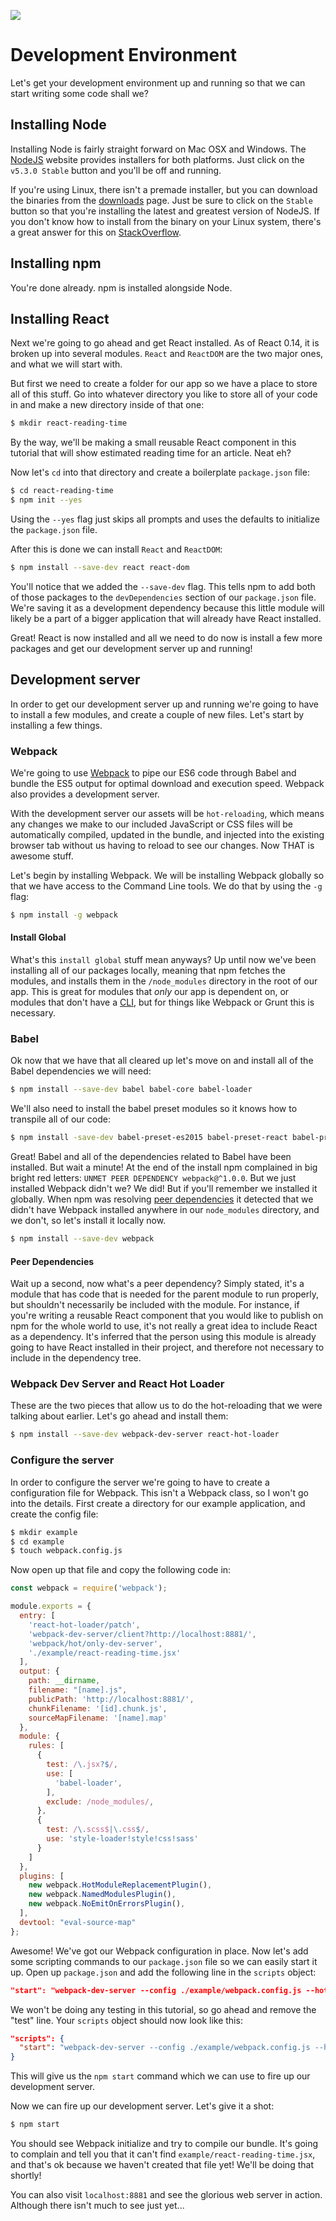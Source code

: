![](React_the_ES6_Way_handouts/headings/1.4.png)

# Development Environment

Let's get your development environment up and running so that we can start writing some code shall we?

## Installing Node

Installing Node is fairly straight forward on Mac OSX and Windows. The [NodeJS](https://nodejs.org/) website provides installers for both platforms. Just click on the `v5.3.0 Stable` button and you'll be off and running.

If you're using Linux, there isn't a premade installer, but you can download the binaries from the [downloads](https://nodejs.org/en/download/) page. Just be sure to click on the `Stable` button so that you're installing the latest and greatest version of NodeJS. If you don't know how to install from the binary on your Linux system, there's a great answer for this on
[StackOverflow](http://stackoverflow.com/questions/20028996/how-to-install-node-binary-distribution-files-on-linux).

## Installing npm

You're done already. npm is installed alongside Node.

## Installing React

Next we're going to go ahead and get React installed. As of React 0.14, it is broken up into several modules. `React` and `ReactDOM` are the two major ones, and what we will start with.

But first we need to create a folder for our app so we have a place to store all of this stuff. Go into whatever directory you like to store all of your code in and make a new directory inside of that one:

```bash
$ mkdir react-reading-time
```

By the way, we'll be making a small reusable React component in this tutorial that will show estimated reading time for an article. Neat eh?

Now let's `cd` into that directory and create a boilerplate `package.json` file:

```bash
$ cd react-reading-time
$ npm init --yes
```

Using the `--yes` flag just skips all prompts and uses the defaults to initialize the `package.json` file.

After this is done we can install `React` and `ReactDOM`:

```bash
$ npm install --save-dev react react-dom
```

You'll notice that we added the `--save-dev` flag. This tells npm to add both of those packages to the `devDependencies` section of our `package.json` file. We're saving it as a development dependency because this little module will likely be a part of a bigger application that will already have React installed.

Great! React is now installed and all we need to do now is install a few more packages and get our development server up and running!

## Development server

In order to get our development server up and running we're going to have to install a few modules, and create a couple of new files. Let's start by installing a few things.

### Webpack

We're going to use [Webpack](https://webpack.github.io/) to pipe our ES6 code through Babel and bundle the ES5 output for optimal download and execution speed. Webpack also provides a development server.

With the development server our assets will be `hot-reloading`, which means any changes we make to our included JavaScript or CSS files will be automatically compiled, updated in the bundle, and injected into the existing browser tab without us having to reload to see our changes. Now THAT is awesome stuff.

Let's begin by installing Webpack. We will be installing Webpack globally so that we have access to the Command Line tools. We do that by using the `-g` flag:

```bash
$ npm install -g webpack
```

#### Install Global

What's this `install global` stuff mean anyways? Up until now we've been installing all of our packages locally, meaning that npm fetches the modules, and installs them in the `/node_modules` directory in the root of our app. This is great for modules that *only* our app is dependent on, or modules that don't have a [CLI](https://en.wikipedia.org/wiki/Command-line_interface), but for things like Webpack or Grunt this is necessary.

### Babel

Ok now that we have that all cleared up let's move on and install all of the Babel dependencies we will need:

```bash
$ npm install --save-dev babel babel-core babel-loader
```

We'll also need to install the babel preset modules so it knows how to transpile all of our code:

```bash
$ npm install -save-dev babel-preset-es2015 babel-preset-react babel-preset-stage-0
```

Great! Babel and all of the dependencies related to Babel have been installed. But wait a minute! At the end of the install npm complained in big bright red letters: `UNMET PEER DEPENDENCY webpack@^1.0.0`. But we just installed Webpack didn't we? We did! But if you'll remember we installed it globally. When npm was resolving [peer dependencies](https://docs.npmjs.com/files/package.json#peerdependencies) it detected that we didn't have Webpack installed anywhere in our `node_modules` directory, and we don't, so let's install it locally now.

```bash
$ npm install --save-dev webpack
```

#### Peer Dependencies

Wait up a second, now what's a peer dependency? Simply stated, it's a module that has code that is needed for the parent module to run properly, but shouldn't necessarily be included with the module. For instance, if you're writing a reusable React component that you would like to publish on npm for the whole world to use, it's not really a great idea to include React as a dependency. It's inferred that the person using this module is already going to have React installed in their project, and therefore not necessary to include in the dependency tree.

### Webpack Dev Server and React Hot Loader

These are the two pieces that allow us to do the hot-reloading that we were talking about earlier. Let's go ahead and install them:

```bash
$ npm install --save-dev webpack-dev-server react-hot-loader
```

### Configure the server

In order to configure the server we're going to have to create a configuration file for Webpack. This isn't a Webpack class, so I won't go into the details. First create a directory for our example application, and create the config file:

```bash
$ mkdir example
$ cd example
$ touch webpack.config.js
```

Now open up that file and copy the following code in:

```js
const webpack = require('webpack');

module.exports = {
  entry: [
    'react-hot-loader/patch',
    'webpack-dev-server/client?http://localhost:8881/',
    'webpack/hot/only-dev-server',
    './example/react-reading-time.jsx'
  ],
  output: {
    path: __dirname,
    filename: "[name].js",
    publicPath: 'http://localhost:8881/',
    chunkFilename: '[id].chunk.js',
    sourceMapFilename: '[name].map'
  },
  module: {
    rules: [
      {
        test: /\.jsx?$/,
        use: [
          'babel-loader',
        ],
        exclude: /node_modules/,
      },
      {
        test: /\.scss$|\.css$/,
        use: 'style-loader!style!css!sass'
      }
    ]
  },
  plugins: [
    new webpack.HotModuleReplacementPlugin(),
    new webpack.NamedModulesPlugin(),
    new webpack.NoEmitOnErrorsPlugin(),
  ],
  devtool: "eval-source-map"
};
```

Awesome! We've got our Webpack configuration in place. Now let's add some scripting commands to our `package.json` file so we can easily start it up. Open up `package.json` and add the following line in the `scripts` object:

```json
"start": "webpack-dev-server --config ./example/webpack.config.js --hot --port 8881"
```

We won't be doing any testing in this tutorial, so go ahead and remove the "test" line. Your `scripts` object should now look like this:

```json
"scripts": {
  "start": "webpack-dev-server --config ./example/webpack.config.js --hot --port 8881"
}
```

This will give us the `npm start` command which we can use to fire up our development server.

Now we can fire up our development server. Let's give it a shot:

```bash
$ npm start
```

You should see Webpack initialize and try to compile our bundle. It's going to complain and tell you that it can't find `example/react-reading-time.jsx`, and that's ok because we haven't created that file yet! We'll be doing that shortly!

You can also visit `localhost:8881` and see the glorious web server in action. Although there isn't much to see just yet...

